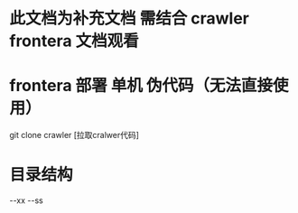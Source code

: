 # 此文档为补充文档 需结合 crawler frontera 文档观看

# frontera 部署 单机 伪代码（无法直接使用）
  git clone crawler [拉取cralwer代码]

# 目录结构
--xx
--ss

